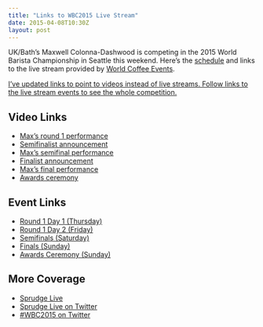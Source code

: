 ```yaml
---
title: "Links to WBC2015 Live Stream"
date: 2015-04-08T10:30Z
layout: post
---
```


UK/Bath’s Maxwell Colonna-Dashwood is competing in the 2015 World Barista Championship in Seattle this weekend. Here’s the [schedule](http://www.worldbaristachampionship.org/2015-schedules/) and links to the live stream provided by [World Coffee Events](http://livestream.com/worldcoffee).

<ins datetime="2015-04-13T09:00Z">I’ve updated links to point to videos instead of live streams. Follow links to the live stream events to see the whole competition.</ins>

## Video Links

- [Max’s round 1 performance](http://livestream.com/worldcoffee/events/3952840/videos/83361396)
- [Semifinalist announcement](http://livestream.com/worldcoffee/events/3952873/videos/83511803)
- [Max’s semifinal performance](http://livestream.com/worldcoffee/events/3952875/videos/83606474)
- [Finalist announcement](http://livestream.com/worldcoffee/events/3952875/videos/83616300)
- [Max’s final performance](http://livestream.com/worldcoffee/events/3952880/videos/83745436)
- [Awards ceremony](http://livestream.com/worldcoffee/events/3952885/videos/83772714)

## Event Links

- [Round 1 Day 1 (Thursday)](http://livestream.com/worldcoffee/events/3952840/videos)
- [Round 1 Day 2 (Friday)](http://livestream.com/worldcoffee/events/3952873)
- [Semifinals (Saturday)](http://livestream.com/worldcoffee/events/3952875)
- [Finals (Sunday)](http://livestream.com/worldcoffee/events/3952880)
- [Awards Ceremony (Sunday)](http://livestream.com/worldcoffee/events/3952885)

## More Coverage

- [Sprudge Live](http://sprudgelive.com)
- [Sprudge Live on Twitter](https://twitter.com/SprudgeLive)
- [#WBC2015 on Twitter](https://twitter.com/search?q=WBC2015)
